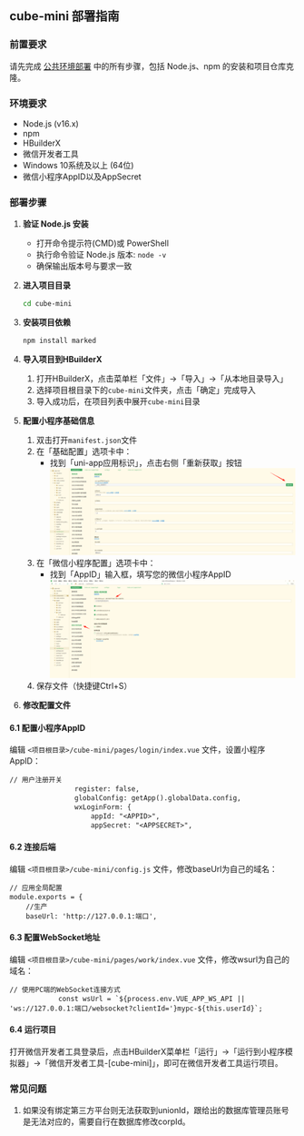 ## cube-mini 部署指南

### 前置要求
请先完成 [公共环境部署](../common_deployment_guide.md) 中的所有步骤，包括 Node.js、npm 的安装和项目仓库克隆。

### 环境要求
- Node.js (v16.x)
- npm
- HBuilderX
- 微信开发者工具
- Windows 10系统及以上 (64位)
- 微信小程序AppID以及AppSecret

### 部署步骤
1. **验证 Node.js 安装**
   - 打开命令提示符(CMD)或 PowerShell
   - 执行命令验证 Node.js 版本: `node -v`
   - 确保输出版本号与要求一致

2. **进入项目目录**
   ```bash
   cd cube-mini
   ```

3. **安装项目依赖**
   ```bash
   npm install marked
   ```

4. **导入项目到HBuilderX**
   1. 打开HBuilderX，点击菜单栏「文件」→「导入」→「从本地目录导入」
   2. 选择项目根目录下的`cube-mini`文件夹，点击「确定」完成导入
   3. 导入成功后，在项目列表中展开`cube-mini`目录

5. **配置小程序基础信息**
   1. 双击打开`manifest.json`文件
   2. 在「基础配置」选项卡中：
      - 找到「uni-app应用标识」，点击右侧「重新获取」按钮
      ![基础配置](../docs-img/5.png)
   3. 在「微信小程序配置」选项卡中：
      - 找到「AppID」输入框，填写您的微信小程序AppID
      ![微信小程序配置](../docs-img/6.png)
   4. 保存文件（快捷键Ctrl+S）

6. **修改配置文件**

#### 6.1 配置小程序AppID
编辑 `<项目根目录>/cube-mini/pages/login/index.vue` 文件，设置小程序AppID：
```
// 用户注册开关
				register: false,
				globalConfig: getApp().globalData.config,
				wxLoginForm: {
					appId: "<APPID>",
					appSecret: "<APPSECRET>",
```

#### 6.2 连接后端
编辑 `<项目根目录>/cube-mini/config.js` 文件，修改baseUrl为自己的域名：
```
// 应用全局配置
module.exports = {
	//生产
	baseUrl: 'http://127.0.0.1:端口',
```

#### 6.3 配置WebSocket地址
编辑 `<项目根目录>/cube-mini/pages/work/index.vue` 文件，修改wsurl为自己的域名：
```
// 使用PC端的WebSocket连接方式
			const wsUrl = `${process.env.VUE_APP_WS_API || 'ws://127.0.0.1:端口/websocket?clientId='}mypc-${this.userId}`;
```
#### 6.4 运行项目
打开微信开发者工具登录后，点击HBuilderX菜单栏「运行」→「运行到小程序模拟器」→「微信开发者工具-[cube-mini]」，即可在微信开发者工具运行项目。

### 常见问题
1. 如果没有绑定第三方平台则无法获取到unionId，跟给出的数据库管理员账号是无法对应的，需要自行在数据库修改corpId。